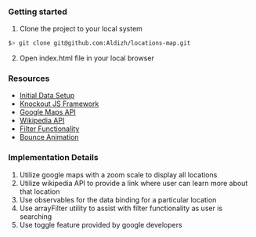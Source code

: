 ### Getting started

1. Clone the project to your local system

  ```bash
  $> git clone git@github.com:Aldizh/locations-map.git
  ```

2. Open index.html file in your local browser

### Resources
* [Initial Data Setup](/http://www.discovery.com/tv-shows/north-america/top-10/natural-wonders/ "american natural wonders")
* [Knockout JS Framework](http://knockoutjs.com/ "Official Knockout Documentation")
* [Google Maps API](http://www.w3schools.com/googleapi/google_maps_basic.asp/ "Google Maps API tutorial")
* [Wikipedia API](https://www.mediawiki.org/wiki/API:Main_page "Official Wikipedia API Documentation")
* [Filter Functionality](http://www.knockmeout.net/2011/04/utility-functions-in-knockoutjs.html "Utility Functions in KnockoutJS")
* [Bounce Animation](https://developers.google.com/maps/documentation/javascript/examples/marker-animations#try-it-yourself "Toggling based on location marker")

### Implementation Details
1. Utilize google maps with a zoom scale to display all locations
2. Utilize wikipedia API to provide a link where user can learn more about that location
3. Use observables for the data binding for a particular location
4. Use arrayFilter utility to assist with filter functionality as user is searching
5. Use toggle feature provided by google developers
